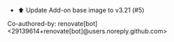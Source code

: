 - ⬆️ Update Add-on base image to v3.21 (#5)

Co-authored-by: renovate[bot] <29139614+renovate[bot]@users.noreply.github.com>
